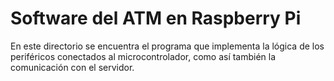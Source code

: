 # Software del ATM en Raspberry Pi
En este directorio se encuentra el programa que implementa la lógica de los periféricos conectados al microcontrolador, como así también la comunicación con el servidor.